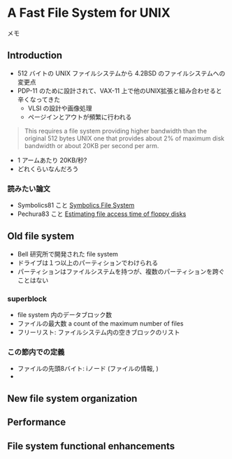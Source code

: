 # A Fast File System for UNIX
メモ
## Introduction
* 512 バイトの UNIX ファイルシステムから 4.2BSD のファイルシステムへの変更点
* PDP-11 のために設計されて、VAX-11 上で他のUNIX拡張と組み合わせると辛くなってきた
	* VLSI の設計や画像処理
	* ページインとアウトが頻繁に行われる
> This requires a file system providing higher bandwidth than the original 512 bytes UNIX one that provides about 2% of maximum disk bandwidth or about 20KB per second per arm.
* 1 アームあたり 20KB/秒?
* どれくらいなんだろう

### 読みたい論文
* Symbolics81 こと [Symbolics File System](https://archive.org/details/bitsavers_symbolicsLemAug81_1706305)
* Pechura83 こと [Estimating file access time of floppy disks](https://dl.acm.org/citation.cfm?id=358425&preflayout=flat)

## Old file system
* Bell 研究所で開発された file system
* ドライブは１つ以上のパーティションでわけられる
* パーティションはファイルシステムを持つが、複数のパーティションを跨ぐことはない
### superblock
* file system 内のデータブロック数
* ファイルの最大数 a count of the maximum number of files
* フリーリスト: ファイルシステム内の空きブロックのリスト
### この節内での定義
* ファイルの先頭8バイト: iノード (ファイルの情報, )
* 

## New file system organization
## Performance
## File system functional enhancements
<!--stackedit_data:
eyJoaXN0b3J5IjpbLTE1ODk0MzkxMzgsMTQyNTE1OTUxNiw5OD
M5MjI2ODcsLTI3NDIyMDgzMV19
-->